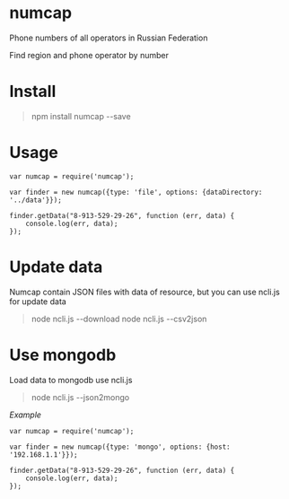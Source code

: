 numcap
======

Phone numbers of all operators in Russian Federation

Find region and phone operator by number


Install
=======
> npm install numcap --save


Usage
=====
`````
var numcap = require('numcap');

var finder = new numcap({type: 'file', options: {dataDirectory: '../data'}});

finder.getData("8-913-529-29-26", function (err, data) {
    console.log(err, data);
});

`````


Update data
===========

Numcap contain JSON files with data of resource, but you can use ncli.js for update data


> node ncli.js --download
> node ncli.js --csv2json


Use mongodb
===========

Load data to mongodb use ncli.js

> node ncli.js --json2mongo

*Example*
`````
var numcap = require('numcap');

var finder = new numcap({type: 'mongo', options: {host: '192.168.1.1'}});

finder.getData("8-913-529-29-26", function (err, data) {
    console.log(err, data);
});

`````